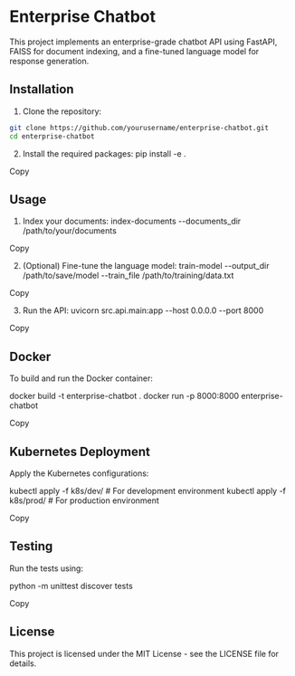 # Enterprise Chatbot

This project implements an enterprise-grade chatbot API using FastAPI, FAISS for document indexing, and a fine-tuned language model for response generation.

## Installation

1. Clone the repository:

```sh
git clone https://github.com/yourusername/enterprise-chatbot.git
cd enterprise-chatbot
```

2. Install the required packages:
pip install -e .

Copy

## Usage

1. Index your documents:
index-documents --documents_dir /path/to/your/documents

Copy

2. (Optional) Fine-tune the language model:
train-model --output_dir /path/to/save/model --train_file /path/to/training/data.txt

Copy

3. Run the API:
uvicorn src.api.main:app --host 0.0.0.0 --port 8000

Copy

## Docker

To build and run the Docker container:

docker build -t enterprise-chatbot .
docker run -p 8000:8000 enterprise-chatbot

Copy

## Kubernetes Deployment

Apply the Kubernetes configurations:

kubectl apply -f k8s/dev/ # For development environment
kubectl apply -f k8s/prod/ # For production environment

Copy

## Testing

Run the tests using:

python -m unittest discover tests

Copy

## License

This project is licensed under the MIT License - see the LICENSE file for details.